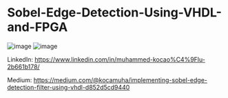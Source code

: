 # Sobel-Edge-Detection-Using-VHDL-and-FPGA
![image](https://user-images.githubusercontent.com/68936726/147419461-8087fa10-075a-4881-b13f-ce6a486ee15f.png)
![image](https://user-images.githubusercontent.com/68936726/147419480-768b542e-06dd-4e52-8299-d1529a659a9c.png)

LinkedIn: https://www.linkedin.com/in/muhammed-kocao%C4%9Flu-2b661b178/

Medium: https://medium.com/@kocamuha/implementing-sobel-edge-detection-filter-using-vhdl-d852d5cd9440

